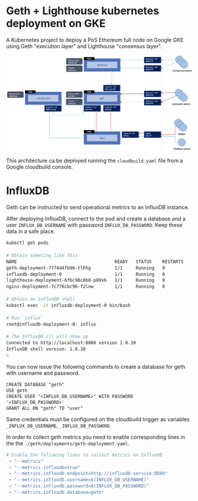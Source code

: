 # Geth + Lighthouse kubernetes deployment on GKE

A Kubernetes project to deploy a PoS Ethereum full node on Google GKE using Geth "execution layer" and Lighthouse "consensus layer".

![Cluster architecture](./docs/images/architecture.png)

This architecture ca be deployed running the `cloudbuild.yaml` file from a Google cloudbuild console.

# InfluxDB
Geth can be instructed to send operational metrics to an InfluxDB instance. 

After deploying InfluxDB, connect to the pod and create a database and a user `INFLUX_DB_USERNAME` with password `INFLUX_DB_PASSWORD`. Keep these data in a safe place. 

```bash
kubectl get pods

# Obtain someting like this
NAME                                     READY   STATUS    RESTARTS      AGE
geth-deployment-7f74d4fb96-tlhhg         1/1     Running   0             42h
influxdb-deployment-0                    1/1     Running   0             42h
lighthouse-deployment-6fbc98c8b8-p89x6   1/1     Running   0             42h
nginx-deployment-7c776cbc96-f2lnw        1/1     Running   0             42h

# Obtain an InfluxDB shell
kubectl exec -it influxdb-deployment-0 bin/bash

# Run `influx`
root@influxdb-deployment-0: influx

# The InfluxDB cli will show up
Connected to http://localhost:8086 version 1.8.10
InfluxDB shell version: 1.8.10
> 
```
You can now issue the following commands to create a database for geth with username and password.
```
CREATE DATABASE "geth"
USE geth
CREATE USER "<INFLUX_DB_USERNAME>" WITH PASSWORD '<INFLUX_DB_PASSWORD>'
GRANT ALL ON "geth" TO "user"
```
Same credentials must be configured on the cloudbuild trigger as variables `_INFLUX_DB_USERNAME`, `_INFLUX_DB_PASSWORD`.

In order to collect geth metrics you need to enable corresponding lines in the the `./geth/deployments/geth-deployment.yaml`.

```yaml
# Enable the following lines to collect metrics on InfluxDB
 - "--metrics"
 - "--metrics.influxdb=true"
 - "--metrics.influxdb.endpoint=http://influxdb-service:8086"
 - "--metrics.influxdb.username=$(INFLUX_DB_USERNAME)"
 - "--metrics.influxdb.password=$(INFLUX_DB_PASSWORD)"
 - "--metrics.influxdb.database=geth"
```


